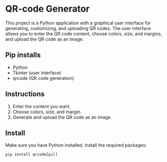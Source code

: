 # QR-code Generator

This project is a Python application with a graphical user interface for generating, customizing, and uploading QR codes. The user interface allows you to enter the QR code content, choose colors, size, and margins, and upload the QR code as an image.

## Pip installs
- Python
- Tkinter (user interface)
- qrcode (QR code generation)

## Instructions
1. Enter the content you want.
2. Choose colors, size, and margin.
3. Generate and upload the QR code as an image.

## Install
Make sure you have Python installed. Install the required packages:
```
pip install qrcode[pil]
```
